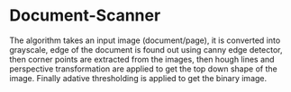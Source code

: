 # Document-Scanner

The algorithm takes an input image (document/page), it is converted into grayscale, edge of the document is found out using canny edge detector, then corner points are extracted from the images, then hough lines and perspective transformation are applied to get the top down shape of the image. Finally adative thresholding is applied to get the binary image.
